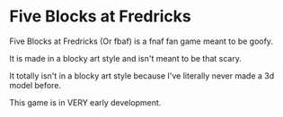 # Five Blocks at Fredricks
 Five Blocks at Fredricks (Or fbaf) is a fnaf fan game meant to be goofy.

 It is made in a blocky art style and isn't meant to be that scary.

 It totally isn't in a blocky art style because I've literally never made a 3d model before.

 This game is in VERY early development.
